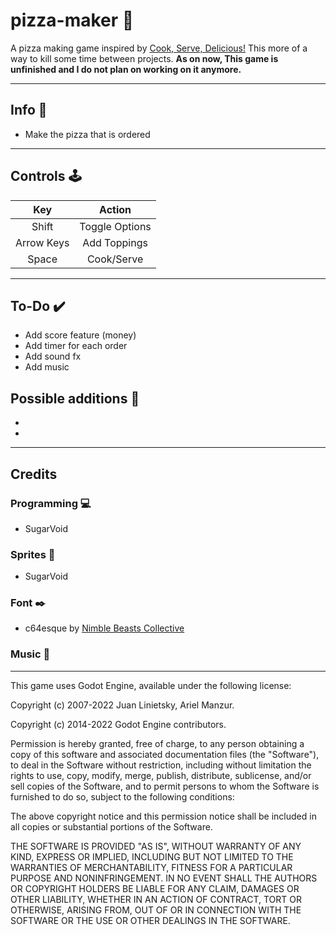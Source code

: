 # pizza-maker :pizza:

A pizza making game inspired by [Cook, Serve, Delicious!](https://store.steampowered.com/app/247020/Cook_Serve_Delicious/)
This more of a way to kill some time between projects. **As on now, This game is unfinished and I do not plan on working on it  anymore.**


<hr>

## Info :dart:
- Make the pizza that is ordered
<hr>

## Controls :joystick: 

|Key|Action|
|:---:|:---:|
|Shift|Toggle Options|
|Arrow Keys|Add Toppings|
|Space|Cook/Serve|


<hr>

## To-Do :heavy_check_mark:
- Add score feature (money)
- Add timer for each order
- Add sound fx
- Add music


## Possible additions :thought_balloon:
- 
- 

<hr>

## Credits
### Programming :computer: 
- SugarVoid
### Sprites :art:
- SugarVoid
### Font :black_nib:
- c64esque by [Nimble Beasts Collective](https://nimblebeastscollective.itch.io/nb-pixel-font-bundle-2)
### Music :musical_keyboard:


<hr>

This game uses Godot Engine, available under the following license:

Copyright (c) 2007-2022 Juan Linietsky, Ariel Manzur. 

Copyright (c) 2014-2022 Godot Engine contributors.

Permission is hereby granted, free of charge, to any person obtaining a copy of this software and associated documentation files (the "Software"), to deal in the Software without restriction, including without limitation the rights to use, copy, modify, merge, publish, distribute, sublicense, and/or sell copies of the Software, and to permit persons to whom the Software is furnished to do so, subject to the following conditions:

The above copyright notice and this permission notice shall be included in all copies or substantial portions of the Software.

THE SOFTWARE IS PROVIDED "AS IS", WITHOUT WARRANTY OF ANY KIND, EXPRESS OR IMPLIED, INCLUDING BUT NOT LIMITED TO THE WARRANTIES OF MERCHANTABILITY, FITNESS FOR A PARTICULAR PURPOSE AND NONINFRINGEMENT. IN NO EVENT SHALL THE AUTHORS OR COPYRIGHT HOLDERS BE LIABLE FOR ANY CLAIM, DAMAGES OR OTHER LIABILITY, WHETHER IN AN ACTION OF CONTRACT, TORT OR OTHERWISE, ARISING FROM, OUT OF OR IN CONNECTION WITH THE SOFTWARE OR THE USE OR OTHER DEALINGS IN THE SOFTWARE.
